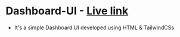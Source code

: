 ﻿# Dashboard-UI - <a href="https://dashboard-ui-beige-eight.vercel.app/"> Live link </a>
 


- It's a simple Dashboard UI developed using HTML & TailwindCSs
